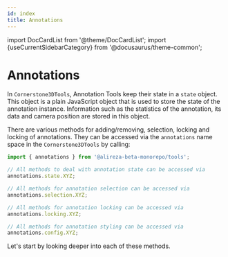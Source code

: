 ```yaml
---
id: index
title: Annotations
---
```


import DocCardList from '@theme/DocCardList';
import {useCurrentSidebarCategory} from '@docusaurus/theme-common';

# Annotations

In `Cornerstone3DTools`, Annotation Tools keep their state in a `state` object. This object is a plain JavaScript object that is
used to store the state of the annotation instance. Information such as the statistics of the annotation, its data
and camera position are stored in this object.

There are various methods for adding/removing, selection, locking and locking of annotations. They can be accessed via the `annotations` name space in the `Cornerstone3DTools` by calling:

```js
import { annotations } from '@alireza-beta-monorepo/tools';

// All methods to deal with annotation state can be accessed via
annotations.state.XYZ;

// All methods for annotation selection can be accessed via
annotations.selection.XYZ;

// All methods for annotation locking can be accessed via
annotations.locking.XYZ;

// All methods for annotation styling can be accessed via
annotations.config.XYZ;
```

Let's start by looking deeper into each of these methods.

<DocCardList items={useCurrentSidebarCategory().items}/>
